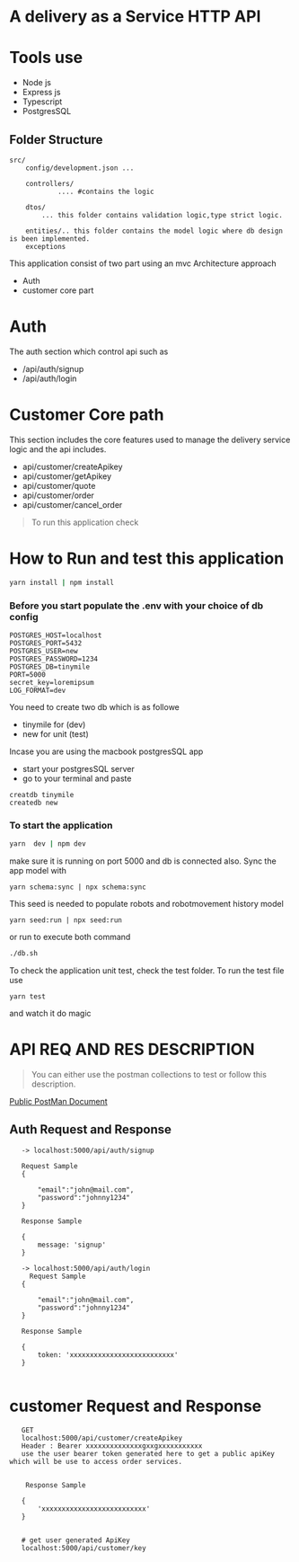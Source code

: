 # A delivery  as a Service  HTTP API

# Tools use
-  Node js
- Express js
- Typescript 
- PostgresSQL

## Folder Structure
```
src/
    config/development.json ...
    
    controllers/
            .... #contains the logic 

    dtos/
        ... this folder contains validation logic,type strict logic.

    entities/.. this folder contains the model logic where db design is been implemented.
    exceptions

```



This application consist of two part using an mvc Architecture approach

- Auth
- customer core part



# Auth 
 The auth section which control  api such as
 - /api/auth/signup
 - /api/auth/login

# Customer Core path
 This section includes the core features used to manage the delivery service logic and the api includes.

 - api/customer/createApikey
 - api/customer/getApikey
 - api/customer/quote
 - api/customer/order
 - api/customer/cancel_order
 

> To run this application check


# How to Run and test this application


```bash
yarn install | npm install
```

### Before you start  populate the .env  with your choice of db config

```
POSTGRES_HOST=localhost
POSTGRES_PORT=5432
POSTGRES_USER=new
POSTGRES_PASSWORD=1234
POSTGRES_DB=tinymile
PORT=5000
secret_key=loremipsum
LOG_FORMAT=dev
```
You need to create two db  which is as followe
- tinymile  for (dev)
- new  for unit (test)

Incase you are using the macbook postgresSQL app
- start your postgresSQL server
- go to your terminal and paste 

```
creatdb tinymile
createdb new 
```

### To start  the application
```bash
yarn  dev | npm dev
```

make sure it is  running on port 5000 and db is connected also. Sync the app model with 
```
yarn schema:sync | npx schema:sync
```
This seed is needed to populate robots and robotmovement history model
```
yarn seed:run | npx seed:run
```
or run to execute both command

```bash
./db.sh 
```

To check the application unit test, check the test folder.
To run the test file use
```
yarn test 
```
and watch it do magic 

# API REQ AND RES  DESCRIPTION

> You can either use the postman collections to test  or follow this description.

<a href="https://documenter.getpostman.com/view/4098871/UVXknEZm#34092b40-22cf-45fd-966c-817a82a6679d">  Public PostMan  Document </a>
 ## Auth Request and Response
 ```
    -> localhost:5000/api/auth/signup

    Request Sample
    {

        "email":"john@mail.com",
        "password":"johnny1234"
    }

    Response Sample

    {
        message: 'signup' 
    }

    -> localhost:5000/api/auth/login
      Request Sample
    {

        "email":"john@mail.com",
        "password":"johnny1234"
    }

    Response Sample

    {
        token: 'xxxxxxxxxxxxxxxxxxxxxxxxxx' 
    }


 ```

  # customer Request and Response
 ```
    GET
    localhost:5000/api/customer/createApikey
    Header : Bearer xxxxxxxxxxxxxxgxxgxxxxxxxxxxx
    use the user bearer token generated here to get a public apiKey which will be use to access order services.


     Response Sample

    {
        'xxxxxxxxxxxxxxxxxxxxxxxxxx' 
    }
    

    # get user generated ApiKey
    localhost:5000/api/customer/key

 ```
